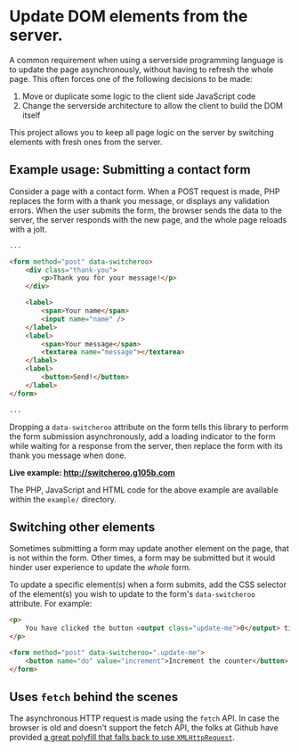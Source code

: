 # Update DOM elements from the server.

A common requirement when using a serverside programming language is to update the page asynchronously, without having to refresh the whole page. This often forces one of the following decisions to be made:

1. Move or duplicate some logic to the client side JavaScript code
2. Change the serverside architecture to allow the client to build the DOM itself

This project allows you to keep all page logic on the server by switching elements with fresh ones from the server.

## Example usage: Submitting a contact form

Consider a page with a contact form. When a POST request is made, PHP replaces the form with a thank you message, or displays any validation errors. When the user submits the form, the browser sends the data to the server, the server responds with the new page, and the whole page reloads with a jolt.

```html
...

<form method="post" data-switcheroo>
	<div class="thank-you">
		<p>Thank you for your message!</p>
	</div>

	<label>
		<span>Your name</span>
		<input name="name" />
	</label>
	<label>
		<span>Your message</span>
		<textarea name="message"></textarea>
	</label>
	<label>
		<button>Send!</button>
	</label>
</form>

...
```

Dropping a `data-switcheroo` attribute on the form tells this library to perform the form submission asynchronously, add a loading indicator to the form while waiting for a response from the server, then replace the form with its thank you message when done.

**Live example: http://switcheroo.g105b.com**

The PHP, JavaScript and HTML code for the above example are available within the `example/` directory.

## Switching other elements

Sometimes submitting a form may update another element on the page, that is not within the form. Other times, a form may be submitted but it would hinder user experience to update the _whole_ form.

To update a specific element(s) when a form submits, add the CSS selector of the element(s) you wish to update to the form's `data-switcheroo` attribute. For example:

```html
<p>
	You have clicked the button <output class="update-me">0</output> times!
</p>

<form method="post" data-switcheroo=".update-me">
	<button name="do" value="increment">Increment the counter</button>
</form>
```

## Uses `fetch` behind the scenes

The asynchronous HTTP request is made using the `fetch` API. In case the browser is old and doesn't support the fetch API, the folks at Github have provided [a great polyfill that falls back to use `XMLHttpRequest`][fetch-polyfill].

[fetch-polyfill]: https://github.com/github/fetch
